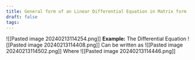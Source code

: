 ```yaml
---
title: General form of an Linear Differential Equation in Matrix form
draft: false
tags:
---
```

  
![[Pasted image 20240213114254.png]]
**Example:**
The Differential Equation
![[Pasted image 20240213114408.png]]
Can be written as 
![[Pasted image 20240213114502.png]]
Where
![[Pasted image 20240213114446.png]]


